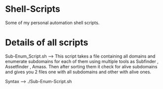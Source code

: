 # Shell-Scripts
Some of my personal automation shell scripts.

# Details of all scripts

Sub-Enum_Script.sh --> This script takes a file containing all domains and enumerate subdomains for each of them using multiple tools as Subfinder , Assetfinder , Amass. Then after sorting them it check for alive subdomains and gives you 2 files one with all subdomains and other with alive ones.

Syntax --> ./Sub-Enum-Script.sh <filename containing all domains>

